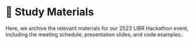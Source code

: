 # 🚀 Study Materials

Here, we archive the relevant materials for our 2023 LIBR Hackathon event, including the meeting schedule, presentation slides, and code examples.&#x20;
